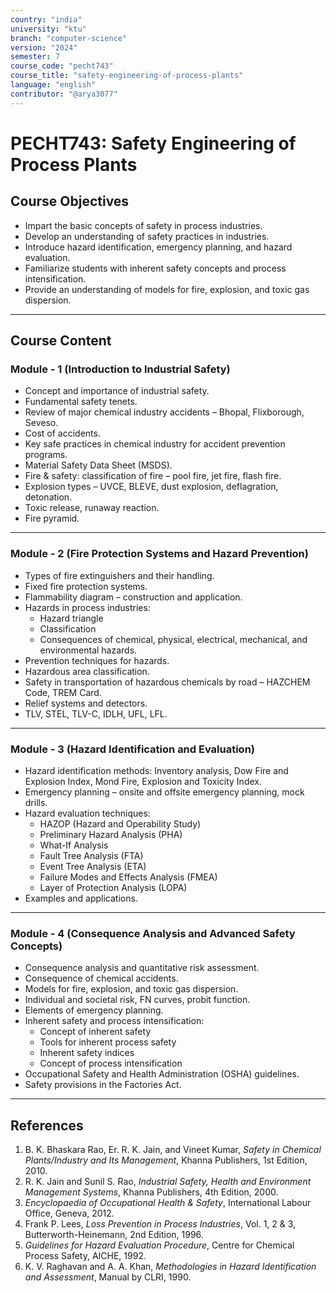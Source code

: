 ```yaml
---
country: "india"
university: "ktu"
branch: "computer-science"
version: "2024"
semester: 7
course_code: "pecht743"
course_title: "safety-engineering-of-process-plants"
language: "english"
contributor: "@arya3077"
---
```


# PECHT743: Safety Engineering of Process Plants

## Course Objectives
* Impart the basic concepts of safety in process industries.
* Develop an understanding of safety practices in industries.
* Introduce hazard identification, emergency planning, and hazard evaluation.
* Familiarize students with inherent safety concepts and process intensification.
* Provide an understanding of models for fire, explosion, and toxic gas dispersion.


---

## Course Content

### Module - 1 (Introduction to Industrial Safety)
* Concept and importance of industrial safety.
* Fundamental safety tenets.
* Review of major chemical industry accidents – Bhopal, Flixborough, Seveso.
* Cost of accidents.
* Key safe practices in chemical industry for accident prevention programs.
* Material Safety Data Sheet (MSDS).
* Fire & safety: classification of fire – pool fire, jet fire, flash fire.
* Explosion types – UVCE, BLEVE, dust explosion, deflagration, detonation.
* Toxic release, runaway reaction.
* Fire pyramid.

---

### Module - 2 (Fire Protection Systems and Hazard Prevention)
* Types of fire extinguishers and their handling.
* Fixed fire protection systems.
* Flammability diagram – construction and application.
* Hazards in process industries:
  - Hazard triangle
  - Classification
  - Consequences of chemical, physical, electrical, mechanical, and environmental hazards.
* Prevention techniques for hazards.
* Hazardous area classification.
* Safety in transportation of hazardous chemicals by road – HAZCHEM Code, TREM Card.
* Relief systems and detectors.
* TLV, STEL, TLV-C, IDLH, UFL, LFL.

---

### Module - 3 (Hazard Identification and Evaluation)
* Hazard identification methods: Inventory analysis, Dow Fire and Explosion Index, Mond Fire, Explosion and Toxicity Index.
* Emergency planning – onsite and offsite emergency planning, mock drills.
* Hazard evaluation techniques:
  - HAZOP (Hazard and Operability Study)
  - Preliminary Hazard Analysis (PHA)
  - What-If Analysis
  - Fault Tree Analysis (FTA)
  - Event Tree Analysis (ETA)
  - Failure Modes and Effects Analysis (FMEA)
  - Layer of Protection Analysis (LOPA)
* Examples and applications.

---

### Module - 4 (Consequence Analysis and Advanced Safety Concepts)
* Consequence analysis and quantitative risk assessment.
* Consequence of chemical accidents.
* Models for fire, explosion, and toxic gas dispersion.
* Individual and societal risk, FN curves, probit function.
* Elements of emergency planning.
* Inherent safety and process intensification:
  - Concept of inherent safety
  - Tools for inherent process safety
  - Inherent safety indices
  - Concept of process intensification
* Occupational Safety and Health Administration (OSHA) guidelines.
* Safety provisions in the Factories Act.

---

## References
1. B. K. Bhaskara Rao, Er. R. K. Jain, and Vineet Kumar, *Safety in Chemical Plants/Industry and Its Management*, Khanna Publishers, 1st Edition, 2010.  
2. R. K. Jain and Sunil S. Rao, *Industrial Safety, Health and Environment Management Systems*, Khanna Publishers, 4th Edition, 2000.  
3. *Encyclopaedia of Occupational Health & Safety*, International Labour Office, Geneva, 2012.  
4. Frank P. Lees, *Loss Prevention in Process Industries*, Vol. 1, 2 & 3, Butterworth-Heinemann, 2nd Edition, 1996.  
5. *Guidelines for Hazard Evaluation Procedure*, Centre for Chemical Process Safety, AICHE, 1992.  
6. K. V. Raghavan and A. A. Khan, *Methodologies in Hazard Identification and Assessment*, Manual by CLRI, 1990.  
